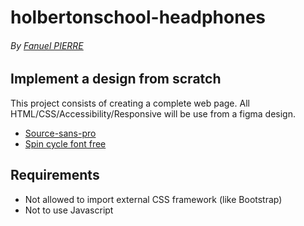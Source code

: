 # holbertonschool-headphones

###### By [Fanuel PIERRE](https://www.github.com/Fpierr)

## Implement a design from scratch

This project consists of creating a complete web page. All HTML/CSS/Accessibility/Responsive will be use from a figma design.

- [Source-sans-pro](https://www.fontsquirrel.com/fonts/source-sans-pro)
- [Spin cycle font free](https://www.fontsquirrel.com/fonts/Spin-Cycle-OT)

## Requirements
- Not allowed to import external CSS framework (like Bootstrap)
- Not to use Javascript